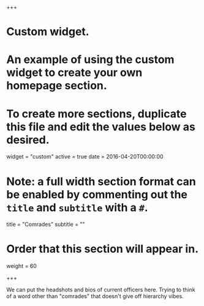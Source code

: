 +++
# Custom widget.
# An example of using the custom widget to create your own homepage section.
# To create more sections, duplicate this file and edit the values below as desired.
widget = "custom"
active = true
date = 2016-04-20T00:00:00

# Note: a full width section format can be enabled by commenting out the `title` and `subtitle` with a `#`.
title = "Comrades"
subtitle = ""

# Order that this section will appear in.
weight = 60

+++

We can put the headshots and bios of current officers here. Trying to think of a word other than "comrades" that doesn't give off hierarchy vibes.

